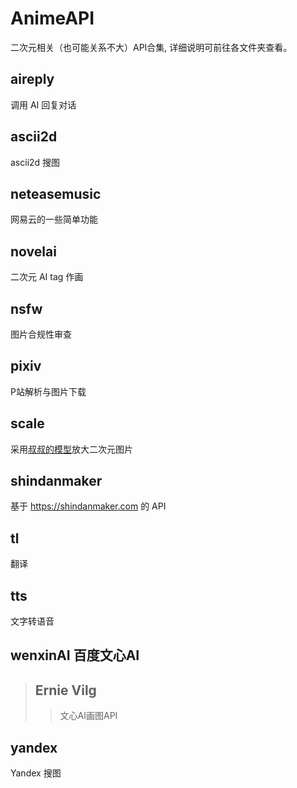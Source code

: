 # AnimeAPI
二次元相关（也可能关系不大）API合集, 详细说明可前往各文件夹查看。
## aireply
调用 AI 回复对话
## ascii2d
ascii2d 搜图
## neteasemusic
网易云的一些简单功能
## novelai
二次元 AI tag 作画
## nsfw
图片合规性审查
## pixiv
P站解析与图片下载
## scale
采用[叔叔的模型](https://github.com/bilibili/ailab)放大二次元图片
## shindanmaker
基于 https://shindanmaker.com 的 API
## tl
翻译
## tts
文字转语音
## wenxinAI 百度文心AI
>## Ernie Vilg
>>文心AI画图API
## yandex
Yandex 搜图
